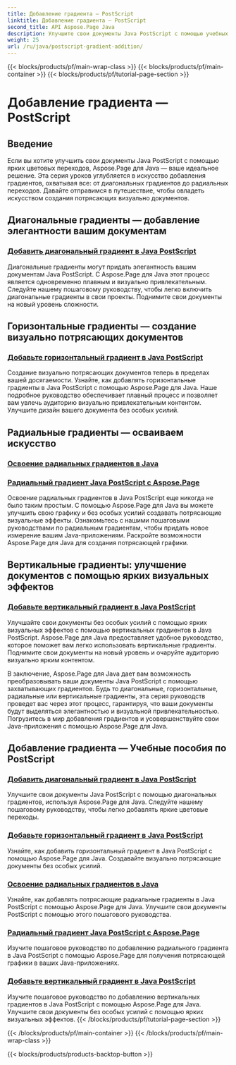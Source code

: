 ```yaml
---
title: Добавление градиента — PostScript
linktitle: Добавление градиента — PostScript
second_title: API Aspose.Page Java
description: Улучшите свои документы Java PostScript с помощью учебных пособий Aspose.Page для Java. Научитесь легко добавлять потрясающие диагональные, горизонтальные, радиальные и вертикальные градиенты.
weight: 25
url: /ru/java/postscript-gradient-addition/
---
```


{{< blocks/products/pf/main-wrap-class >}}
{{< blocks/products/pf/main-container >}}
{{< blocks/products/pf/tutorial-page-section >}}

# Добавление градиента — PostScript

## Введение

Если вы хотите улучшить свои документы Java PostScript с помощью ярких цветовых переходов, Aspose.Page для Java — ваше идеальное решение. Эта серия уроков углубляется в искусство добавления градиентов, охватывая все: от диагональных градиентов до радиальных переходов. Давайте отправимся в путешествие, чтобы овладеть искусством создания потрясающих визуально документов.

## Диагональные градиенты — добавление элегантности вашим документам
### [Добавить диагональный градиент в Java PostScript](./diagonal/)

Диагональные градиенты могут придать элегантность вашим документам Java PostScript. С Aspose.Page для Java этот процесс является одновременно плавным и визуально привлекательным. Следуйте нашему пошаговому руководству, чтобы легко включить диагональные градиенты в свои проекты. Поднимите свои документы на новый уровень сложности.

## Горизонтальные градиенты — создание визуально потрясающих документов
### [Добавьте горизонтальный градиент в Java PostScript](./horizontal/)

Создание визуально потрясающих документов теперь в пределах вашей досягаемости. Узнайте, как добавлять горизонтальные градиенты в Java PostScript с помощью Aspose.Page для Java. Наше подробное руководство обеспечивает плавный процесс и позволяет вам увлечь аудиторию визуально привлекательным контентом. Улучшите дизайн вашего документа без особых усилий.

## Радиальные градиенты — осваиваем искусство
### [Освоение радиальных градиентов в Java](./radial1/)
### [Радиальный градиент Java PostScript с Aspose.Page](./radial2/)

Освоение радиальных градиентов в Java PostScript еще никогда не было таким простым. С помощью Aspose.Page для Java вы можете улучшить свою графику и без особых усилий создавать потрясающие визуальные эффекты. Ознакомьтесь с нашими пошаговыми руководствами по радиальным градиентам, чтобы придать новое измерение вашим Java-приложениям. Раскройте возможности Aspose.Page для Java для создания потрясающей графики.

## Вертикальные градиенты: улучшение документов с помощью ярких визуальных эффектов
### [Добавьте вертикальный градиент в Java PostScript](./vertical/)

Улучшайте свои документы без особых усилий с помощью ярких визуальных эффектов с помощью вертикальных градиентов в Java PostScript. Aspose.Page для Java предоставляет удобное руководство, которое поможет вам легко использовать вертикальные градиенты. Поднимите свои документы на новый уровень и очаруйте аудиторию визуально ярким контентом. 

В заключение, Aspose.Page для Java дает вам возможность преобразовывать ваши документы Java PostScript с помощью захватывающих градиентов. Будь то диагональные, горизонтальные, радиальные или вертикальные градиенты, эта серия руководств проведет вас через этот процесс, гарантируя, что ваши документы будут выделяться элегантностью и визуальной привлекательностью. Погрузитесь в мир добавления градиентов и усовершенствуйте свои Java-приложения с помощью Aspose.Page для Java.
## Добавление градиента — Учебные пособия по PostScript
### [Добавить диагональный градиент в Java PostScript](./diagonal/)
Улучшите свои документы Java PostScript с помощью диагональных градиентов, используя Aspose.Page для Java. Следуйте нашему пошаговому руководству, чтобы легко добавлять яркие цветовые переходы.
### [Добавьте горизонтальный градиент в Java PostScript](./horizontal/)
Узнайте, как добавить горизонтальный градиент в Java PostScript с помощью Aspose.Page для Java. Создавайте визуально потрясающие документы без особых усилий.
### [Освоение радиальных градиентов в Java](./radial1/)
Узнайте, как добавлять потрясающие радиальные градиенты в Java PostScript с помощью Aspose.Page для Java. Улучшите свои документы PostScript с помощью этого пошагового руководства.
### [Радиальный градиент Java PostScript с Aspose.Page](./radial2/)
Изучите пошаговое руководство по добавлению радиального градиента в Java PostScript с помощью Aspose.Page для получения потрясающей графики в ваших Java-приложениях.
### [Добавьте вертикальный градиент в Java PostScript](./vertical/)
Изучите пошаговое руководство по добавлению вертикальных градиентов в Java PostScript с помощью Aspose.Page для Java. Улучшите свои документы без особых усилий с помощью ярких визуальных эффектов.
{{< /blocks/products/pf/tutorial-page-section >}}

{{< /blocks/products/pf/main-container >}}
{{< /blocks/products/pf/main-wrap-class >}}

{{< blocks/products/products-backtop-button >}}
